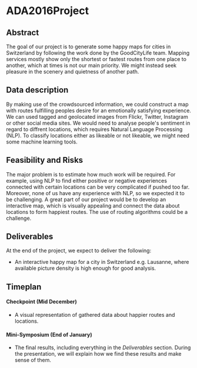 # ADA2016Project

## Abstract
The goal of our project is to generate some happy maps for cities in Switzerland by following the work done by the GoodCityLife team. Mapping services mostly show only the shortest or fastest routes from one place to another, which at times is not our main priority. We might instead seek pleasure in the scenery and quietness of another path. 

## Data description
By making use of the crowdsourced information, we could construct a map with routes fulfilling peoples desire for an emotionally satisfying experience. We can used tagged and geolocated images from Flickr, Twitter, Instagram or other social media sites.
We would need to analyse people's sentiment in regard to diffrent locations, which requires Natural Language Processing (NLP). To classify locations either as likeable or not likeable, we might need some machine learning tools.

## Feasibility and Risks
The major problem is to estimate how much work will be required. For example, using NLP to find either positive or negative experiences connected with certain locations can be very complicated if pushed too far. Moreover, none of us have any experience with NLP, so we expected it to be challenging.
A great part of our project would be to develop an interactive map, which is visually appealing and connect the data about locations to form happiest routes. The use of routing algorithms could be a challenge.

## Deliverables
At the end of the project, we expect to deliver the following:
- An interactive happy map for a city in Switzerland e.g. Lausanne, where available picture density is high enough for good analysis. 

## Timeplan
#### Checkpoint (Mid December)
- A visual representation of gathered data about happier routes and locations. 

#### Mini-Symposium (End of January)
- The final results, including everything in the _Deliverables_ section. During the presentation, we will explain how we find these results and make sense of them.
